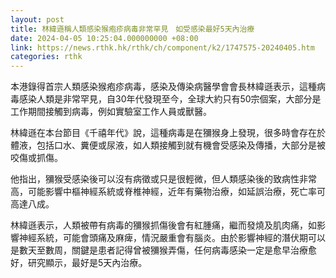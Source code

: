 ```yaml
---
layout: post
title: 林緯遜稱人類感染猴疱疹病毒非常罕見　如受感染最好5天內治療
date: 2024-04-05 10:25:04.000000000 +08:00
link: https://news.rthk.hk/rthk/ch/component/k2/1747575-20240405.htm
categories: rthk
---
```


本港錄得首宗人類感染猴疱疹病毒，感染及傳染病醫學會會長林緯遜表示，這種病毒感染人類是非常罕見，自30年代發現至今，全球大約只有50宗個案，大部分是工作期間接觸到病毒，例如實驗室工作人員或獸醫。

林緯遜在本台節目《千禧年代》說，這種病毒是在獼猴身上發現，很多時會存在於體液，包括口水、糞便或尿液，如人類接觸到就有機會受感染及傳播，大部分是被咬傷或抓傷。

他指出，獼猴受感染後可以沒有病徵或只是很輕微，但人類感染後的致病性非常高，可能影響中樞神經系統或脊椎神經，近年有藥物治療，如延誤治療，死亡率可高達八成。

林緯遜表示，人類被帶有病毒的獼猴抓傷後會有紅腫痛，繼而發燒及肌肉痛，如影響神經系統，可能會頭痛及麻痺，情況嚴重會有腦炎。由於影響神經的潛伏期可以是數天至數周，關鍵是患者記得曾被獼猴弄傷，任何病毒感染一定是愈早治療愈好，研究顯示，最好是5天內治療。

